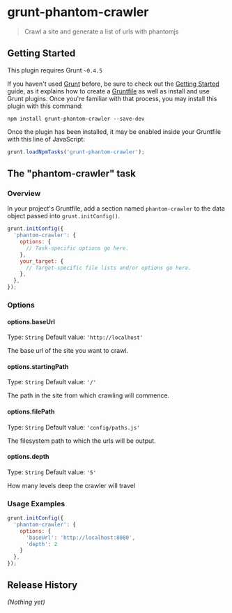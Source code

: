 # grunt-phantom-crawler

> Crawl a site and generate a list of urls with phantomjs

## Getting Started
This plugin requires Grunt `~0.4.5`

If you haven't used [Grunt](http://gruntjs.com/) before, be sure to check out the [Getting Started](http://gruntjs.com/getting-started) guide, as it explains how to create a [Gruntfile](http://gruntjs.com/sample-gruntfile) as well as install and use Grunt plugins. Once you're familiar with that process, you may install this plugin with this command:

```shell
npm install grunt-phantom-crawler --save-dev
```

Once the plugin has been installed, it may be enabled inside your Gruntfile with this line of JavaScript:

```js
grunt.loadNpmTasks('grunt-phantom-crawler');
```

## The "phantom-crawler" task

### Overview
In your project's Gruntfile, add a section named `phantom-crawler` to the data object passed into `grunt.initConfig()`.

```js
grunt.initConfig({
  'phantom-crawler': {
    options: {
      // Task-specific options go here.
    },
    your_target: {
      // Target-specific file lists and/or options go here.
    },
  },
});
```

### Options

#### options.baseUrl
Type: `String`
Default value: `'http://localhost'`

The base url of the site you want to crawl.

#### options.startingPath
Type: `String`
Default value: `'/'`

The path in the site from which crawling will commence.

#### options.filePath
Type: `String`
Default value: `'config/paths.js'`

The filesystem path to which the urls will be output.

#### options.depth
Type: `String`
Default value: `'5'`

How many levels deep the crawler will travel

### Usage Examples

```js
grunt.initConfig({
  'phantom-crawler': {
    options: {
      'baseUrl': 'http://localhost:8080',
      'depth': 2
    }
  },
});
```

## Release History
_(Nothing yet)_
